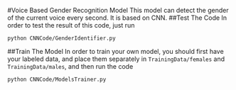 #Voice Based Gender Recognition Model
This model can detect the gender of the current voice every second. It is based on CNN.
##Test The Code
In order to test the result of this code, just run

    python CNNCode/GenderIdentifier.py
##Train The Model
In order to train your own model, you should first have your labeled data, and place them separately in ```TrainingData/females``` and  ```TrainingData/males```, and then run the code

    python CNNCode/ModelsTrainer.py
